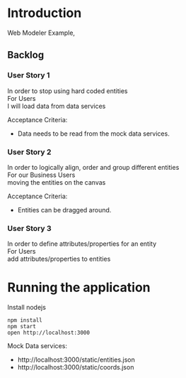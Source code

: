 
# Introduction

Web Modeler Example,

## Backlog

### User Story 1

In order to stop using hard coded entities  
For Users  
I will load data from data services

Acceptance Criteria:  

- Data needs to be read from the mock data services. 

### User Story 2

In order to logically align, order and group different entities  
For our Business Users  
moving the entities on the canvas  

Acceptance Criteria: 
  
- Entities can be dragged around. 

### User Story 3

In order to define attributes/properties for an entity  
For Users  
add attributes/properties to entities  

# Running the application 

Install nodejs

```
npm install
npm start
open http://localhost:3000
```

Mock Data services:

- http://localhost:3000/static/entities.json
- http://localhost:3000/static/coords.json


